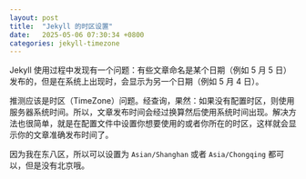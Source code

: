 ```yaml
---
layout: post
title:  "Jekyll 的时区设置"
date:   2025-05-06 07:30:34 +0800
categories: jekyll-timezone
---
```


Jekyll 使用过程中发现有一个问题：有些文章命名是某个日期（例如 5 月 5 日）发布的，但是在系统上出现时，会显示为另一个日期（例如 5 月 4 日）。

推测应该是时区（TimeZone）问题。经查询，果然：如果没有配置时区，则使用服务器系统时间。所以，文章发布时间会经过换算然后使用系统时间出现。解决方法也很简单，就是在配置文件中设置你想要使用的或者你所在的时区，这样就会显示你的文章准确发布时间了。

因为我在东八区，所以可以设置为 `Asian/Shanghan` 或者 `Asia/Chongqing` 都可以，但是没有北京哦。
